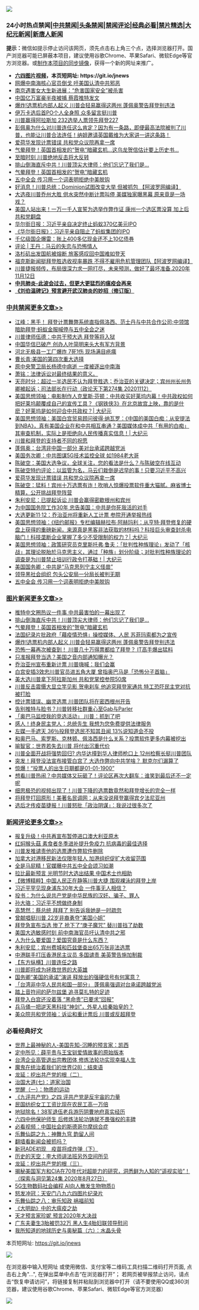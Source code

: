 ![](https://raw.githubusercontent.com/fqnews/bnews/master/64photo/fqnews-qr.jpg)

<div id="tt">
<h3>24小时热点禁闻|<a href="#%E4%B8%AD%E5%85%B1%E7%A6%81%E9%97%BB%E6%9B%B4%E5%A4%9A%E6%96%87%E7%AB%A0">中共禁闻</a>|<a href="#%E5%9B%BE%E7%89%87%E6%96%B0%E9%97%BB%E6%9B%B4%E5%A4%9A%E6%96%87%E7%AB%A0">头条禁闻</a>|<a href="#%E6%96%B0%E9%97%BB%E8%AF%84%E8%AE%BA%E6%9B%B4%E5%A4%9A%E6%96%87%E7%AB%A0">禁闻评论|<a href="#%E5%BF%85%E7%9C%8B%E7%BB%8F%E5%85%B8%E5%A5%BD%E6%96%87">经典必看|<a href="/video.md#%E7%A6%81%E7%89%87%E7%B2%BE%E9%80%89">禁片精选</a>|<a href="https://github.com/fqnews/djy/blob/master/gb/nf1351518.md#1">大纪元新闻</a>|<a href="https://github.com/fqnews/ntdtv/blob/master/gb/prog204.md#1">新唐人新闻</a></h3>
<div><b>提示：</b>微信如提示停止访问该网页，须先点击右上角三个点，选择浏览器打开。国产浏览器可能已屏蔽本项目，建议使用谷歌Chrome、苹果Safari、微软Edge等官方浏览器。或<a href="https://github.com/fqnews/bnews/blob/master/%E5%88%B6%E4%BD%9Cgit%E7%A6%81%E9%97%BB%E9%95%9C%E5%83%8F.md">制作本项目的同步镜像</a>，获得一个新的网址来推广。</div>
<ul>
<li><b><a href="http://d1.bdrive.tk/64.mp4" target="_blank">六四图片视频</a>，本页短网址: https://git.io/jnews</b></li>
<li><a href="/cbnews/20201112/1429979.md">网爆中南海核心官员倒戈 吁美国认清中共邪恶</a></li>
<li><a href="/cbnews/20201112/1429992.md">南京遇害女大生新进展：“危害国家安全”被杀害</a></li>
<li><a href="/cbnews/20201112/1429991.md">中国亿万富豪半夜被捕 蔡霞推特发文</a></li>
<li><a href="/topimagenews/20201113/1430141.md">爆炸!选票机内部人起义 川普会轻易赢得这两州 蓬佩奥警告拜登别违法</a></li>
<li><a href="/cnnews/20201112/1429999.md">伊万卡选后首PO个人全身照 众多留言挺川普</a></li>
<li><a href="/taiwannews/20201112/1430061.md">川普赢得阿拉斯加 232选举人票领先拜登227</a></li>
<li><a href="/bannedvideo/20201113/1430152.md">彭佩奥为什么对川普连任这么肯定？因为有一条路，即便最高法院被判了川普，也能让川普合法连任！纳姐邀请英国戴维为大家讲一讲这条路！</a></li>
<li><a href="/cbnews/20201113/1430164.md">爱荷华发现计票错误 共和党众议院再拿一席</a></li>
<li><a href="/worldnews/usa/20201113/1430157.md">气晕拜登！英国首相发的“贺电”暗藏玄机…这乌龙贺信估计要上历史书…</a></li>
<li><a href="/cbnews/20201112/1429921.md">至暗时刻 川普绝地反击将大反转</a></li>
<li><a href="/topimagenews/20201113/1430394.md">排山倒海直斥中共！川普顶尖大律师：他们忘记了我们是…</a></li>
<li><a href="/topimagenews/20201113/1430333.md">气晕拜登！英国首相发的“贺电”暗藏玄机</a></li>
<li><a href="/cbnews/20201112/1430015.md">五中全会 传习用一个词表明拒绝中美脱钩</a></li>
<li><a href="/cnnews/20201113/1430158.md">好消息！川普总统：Dominion试图改变大举 但被抓包 【阿波罗网编译】</a></li>
<li><a href="/cnnews/20201113/1430173.md">大选夜川普乔州大胜 供水突然中断计票叫停 美媒独家曝黑幕 原来竟是一场戏？</a></li>
<li><a href="/cnnews/20201113/1430188.md">美国人站出来！一万一千人宣誓为选举作弊作证 康州一个选区票没算 加上后共和党翻盘</a></li>
<li><a href="/cnnews/20201113/1430315.md">华尔街日报：习近平亲自决定终止蚂蚁370亿美元IPO</a></li>
<li><a href="/headline/20201113/1430277.md">《华尔街日报》：习近平亲自阻止了蚂蚁集团的IPO</a></li>
<li><a href="/comments/20201113/1430224.md">千亿级国企爆雷：账上400多亿现金还不上10亿债券</a></li>
<li><a href="/comments/20201113/1430132.md">评论 | 王丹：马云的失恋与恐怖情人</a></li>
<li><a href="/cbnews/20201112/1430014.md">洛杉矶出发国航被熔断 旅客感叹回中国难如登天</a></li>
<li><a href="/cnnews/20201113/1430142.md">福克斯新闻挺拜登胜选收视率暴跌 不得不雇用危机管理团队【阿波罗网编译】</a></li>
<li><a href="/bannedvideo/20201113/1430353.md">川普捷报频传，布局很深力求一网打尽，未来预测，做好了最坏准备.2020年11月12日</a></li>
<li><b><a href="/comments/20200211/1275071.md" target="_blank">中共肺炎-此波会过去，但更大更猛烈的瘟疫会再来</a></b></li>
<li><b><a href="/comments/20200207/1272816.md" target="_blank">《刘伯温碑记》预言避开武汉肺炎的妙招（修订版）</a></b></li>
</ul>
</div>

<div class="catlist">
<h3><a href="/cbnews/" target="_blank">中共禁闻</a><span><a href="/cbnews/" target="_blank" rel="nofollow">更多文章>></a></span></h3>
<ul>
<li><a href="/cbnews/20201113/1430438.md" target="_blank">江峰：黑手！ 拜登计票舞弊系统直指佩洛西、范士丹与中共合作公司;中领馆暗助拜登;蚂蚁金服喊停与五中全会之迷</a></li>
<li><a href="/cbnews/20201113/1430429.md" target="_blank">川普律师伍德：中共干预大选 拜登等将入狱</a></li>
<li><a href="/cbnews/20201113/1430415.md" target="_blank">中国华信已破产 创办人叶简明来头大有军方背景</a></li>
<li><a href="/cbnews/20201113/1430414.md" target="_blank">河北无极县一工厂爆炸 7死1伤 现场满目疮痍</a></li>
<li><a href="/cbnews/20201113/1430411.md" target="_blank">曹长青∶美国的第四次重大选择</a></li>
<li><a href="/cbnews/20201113/1430382.md" target="_blank">原中央警卫局长杨德中病逝 一度被逐出中南海</a></li>
<li><a href="/cbnews/20201113/1430381.md" target="_blank">萧铭：法律诉讼对最终结果的意义。</a></li>
<li><a href="/cbnews/20201113/1430331.md" target="_blank">天亮时分：超过一半选民不认为拜登胜选；乔治亚的关键决定；宾州州长州务卿被起诉；司法部长在行动（政论天下第274集 20201112）</a></li>
<li><a href="/cbnews/20201113/1430330.md" target="_blank">美国思想领袖：电影制作人克里斯·芬顿：中共收买好莱坞内幕！中共政权如何把好莱坞颠覆成自己的宣传工具？《钢铁侠3》在北京故宫上映，靠的是什麽？好莱坞是如何迎合中共政权？| 大纪元</a></li>
<li><a href="/cbnews/20201113/1430329.md" target="_blank">美国思想领袖：美国白宫贸易顾问彼得·纳瓦罗：《中国的美国白痴：从安提法到NBA》，真有美国企业在和中共相互串通？美国媒体成中共「有用的白痴」其审查机制，实际上是拒绝向人民传播真实信息！| 大纪元</a></li>
<li><a href="/cbnews/20201113/1430227.md" target="_blank">川普和拜登的支持者不同的祝愿</a></li>
<li><a href="/cbnews/20201113/1430241.md" target="_blank">蓬佩奥：台湾非中国一部分 美对台承诺跨越党派</a></li>
<li><a href="/cbnews/20201113/1430183.md" target="_blank">美国务次卿：中共图谋5G技术监控全球 如1984老大哥</a></li>
<li><a href="/cbnews/20201113/1430182.md" target="_blank">陈破空：美国大选争议，全球关注，您的看法是什么？与陈破空在线互动</a></li>
<li><a href="/cbnews/20201113/1430172.md" target="_blank">陈破空特约评论：以监管为名，马云们栽倒是迟早的事！只要习近平不高兴</a></li>
<li><a href="/cbnews/20201113/1430164.md" target="_blank">爱荷华发现计票错误 共和党众议院再拿一席</a></li>
<li><a href="/cbnews/20201113/1430139.md" target="_blank">陈破空：猛料！宾州十万选票有诈！吹哨人惊爆投票软件重大猫腻。麻省博士精算，公开挑战拜登阵营</a></li>
<li><a href="/cbnews/20201113/1430134.md" target="_blank">朱利安尼：已提起诉讼 川普会赢得密歇根州和宾州</a></li>
<li><a href="/cbnews/20201113/1430133.md" target="_blank">为中国国务院工作30年 忠告美国：中共是你死我活的对手</a></li>
<li><a href="/cbnews/20201112/1430066.md" target="_blank">大选更新11·12：乔治亚州将重新人工计票 参院开通举报热线</a></li>
<li><a href="/cbnews/20201112/1430049.md" target="_blank">美国思想领袖：《纽约邮报》专栏编辑赫拉布∙阿赫玛利：从亨特·拜登修复的硬盘上获得的重磅新闻，来源真是黑客非法获取的材料吗？科技巨头审查封杀电脑门！科技垄断企业掌握了多少不受限制的权力？| 大纪元</a></li>
<li><a href="/cbnews/20201112/1430048.md" target="_blank">美国思想领袖：政策研究员克里斯托弗∙鲁夫：「批判性种族理论」发动了「核战」其理论脱胎於马克思主义，通过「种族」划分阶级；对批判性种族理论的调查是为川普禁止培训行政令打基础！| 大纪元</a></li>
<li><a href="/cbnews/20201112/1429984.md" target="_blank">美国国务卿：中共是“马克思列宁主义怪兽”</a></li>
<li><a href="/cbnews/20201112/1430016.md" target="_blank">领导黑社会组织 包头公安局一分局长被判无期</a></li>
<li><a href="/cbnews/20201112/1430015.md" target="_blank">五中全会 传习用一个词表明拒绝中美脱钩</a></li>

</ul>
</div>
<div class="catlist">
<h3><a href="/topimagenews/" target="_blank">图片新闻</a><span><a href="/topimagenews/" target="_blank" rel="nofollow">更多文章>></a></span></h3>
<ul>
<li><a href="/topimagenews/20201113/1430441.md" target="_blank">推特中文圈热议一件事 中共最害怕的一幕出现了</a></li>
<li><a href="/topimagenews/20201113/1430394.md" target="_blank">排山倒海直斥中共！川普顶尖大律师：他们忘记了我们是…</a></li>
<li><a href="/topimagenews/20201113/1430333.md" target="_blank">气晕拜登！英国首相发的“贺电”暗藏玄机</a></li>
<li><a href="/topimagenews/20201113/1430168.md" target="_blank">法国纪录片批政府「藉疫情恐惧」操控媒体、人民 苏菲玛索都为之宣传</a></li>
<li><a href="/topimagenews/20201113/1430141.md" target="_blank">爆炸!选票机内部人起义 川普会轻易赢得这两州 蓬佩奥警告拜登别违法</a></li>
<li><a href="/topimagenews/20201112/1429876.md" target="_blank">恐怖一幕再次被查到！ 川普几十万得票都给了拜登？ IT高手爆出猛料</a></li>
<li><a href="/topimagenews/20201112/1429825.md" target="_blank">只准报拜登当选？美国之音内部通知曝光？</a></li>
<li><a href="/topimagenews/20201112/1429780.md" target="_blank">乔治亚州宣布重新计票 川普嗨喊：我们会赢</a></li>
<li><a href="/topimagenews/20201112/1429686.md" target="_blank">白宫安插3效忠川普官员进五角大厦 曾指奥巴马是「恐怖分子首脑」</a></li>
<li><a href="/topimagenews/20201112/1429672.md" target="_blank">美大选川普拿下阿拉斯加州 共和党掌控参院50席</a></li>
<li><a href="/topimagenews/20201112/1429644.md" target="_blank">川普反击震慑大显立竿见影 贺电刹车 他追究拜登家通共 特工恐吓民主党对抗被打脸</a></li>
<li><a href="/topimagenews/20201112/1429633.md" target="_blank">控计票错误、幽灵选票 川普团队将在密西根州开告</a></li>
<li><a href="/topimagenews/20201112/1429619.md" target="_blank">告别推特与脸书？川普转移社群重心至Gab与Parler</a></li>
<li><a href="/topimagenews/20201112/1429618.md" target="_blank">「奥巴马监控我的竞选活动」 川普：抓到了吧</a></li>
<li><a href="/topimagenews/20201111/1429360.md" target="_blank">感人！终身民主党人：总统先生 我想为您免费提供法律服务</a></li>
<li><a href="/topimagenews/20201111/1429359.md" target="_blank">左媒一手遮天 36％投拜登选民不知其丑闻 13%说知道会不投</a></li>
<li><a href="/topimagenews/20201111/1429226.md" target="_blank">和奥巴马、索罗斯、克林顿、佩洛西是什么关系？投票软件更多内幕被挖出</a></li>
<li><a href="/comments/20201111/1429066.md" target="_blank">喻智官：世界若失去川普 将付出沉重代价</a></li>
<li><a href="/topimagenews/20201111/1429032.md" target="_blank">川普全面开战将强势回归? 内华达撞到华人律师枪口上 12州检察长挺川普团队</a></li>
<li><a href="/topimagenews/20201110/1428985.md" target="_blank">突发！拜登没法宣布接管白宫了 大选作弊向中共学啥？ 默克尔们漏算了</a></li>
<li><a href="/topimagenews/20201110/1428739.md" target="_blank">惊爆！“投票人的出生日期都是01-01-1900”</a></li>
<li><a href="/topimagenews/20201110/1428738.md" target="_blank">想看川普热闹？中共媒体又玩砸了！评论区再次大翻车：谁笑到最后还不一定呢</a></li>
<li><a href="/topimagenews/20201110/1428737.md" target="_blank">细思极恐的视频出现了！川普下降的选票数竟然和拜登增长的完全一样</a></li>
<li><a href="/topimagenews/20201110/1428736.md" target="_blank">将拜登打回原形！美著名民调网：从来没说拜登赢得宾夕法尼亚州</a></li>
<li><a href="/topimagenews/20201110/1428735.md" target="_blank">选后才传疫苗捷报！川普怒批「政治阴谋」：我说过很多次了</a></li>

</ul>
</div>
<div class="catlist">
<h3><a href="/comments/" target="_blank">新闻评论</a><span><a href="/comments/" target="_blank" rel="nofollow">更多文章>></a></span></h3>
<ul>
<li><a href="/comments/20201113/1430469.md" target="_blank">报复升级！中共再宣布暂停进口澳大利亚原木</a></li>
<li><a href="/comments/20201113/1430468.md" target="_blank">红焖猴头菇 素食者冬季进补提升免疫力 抗病毒的最佳选择</a></li>
<li><a href="/comments/20201113/1430413.md" target="_blank">川普发推谴责他的选票遭作弊软件删除</a></li>
<li><a href="/comments/20201113/1430412.md" target="_blank">加拿大对港移民新法仅限年轻人 加港组织促扩大收留范围</a></li>
<li><a href="/comments/20201113/1430389.md" target="_blank">全是马屁精！官媒曝中共五中全会颂习如潮</a></li>
<li><a href="/comments/20201113/1430388.md" target="_blank">拉比最新预言 光明节时大选出结果 中国术士也相助</a></li>
<li><a href="/comments/20201113/1430385.md" target="_blank">【微博精粹】中国人民正在静等川普大捷 围观裸泳的拜登上岸</a></li>
<li><a href="/comments/20201113/1430372.md" target="_blank">习近平罕见现身浦东30年大会 一件事无人相信？</a></li>
<li><a href="/comments/20201113/1430367.md" target="_blank">投书：为什么说共产党是中华民族的汉奸、骗子、罪人</a></li>
<li><a href="/comments/20201113/1430355.md" target="_blank">孙大骆：习近平不想做终身制</a></li>
<li><a href="/comments/20201113/1430343.md" target="_blank">高慧然：蔡总统 拜拜了 别告诉我她是一时疏忽</a></li>
<li><a href="/comments/20201113/1430342.md" target="_blank">曾献唱挺川普 22岁非裔勇夺“美国小姐”</a></li>
<li><a href="/comments/20201113/1430341.md" target="_blank">拜登急宣布当选 惨了 抢下了“庚子魔咒” 替川普挡了劫数</a></li>
<li><a href="/comments/20201113/1430340.md" target="_blank">美国大选敏感时刻 前中南海官员吁认清中共之邪</a></li>
<li><a href="/comments/20201113/1430332.md" target="_blank">人为什么要爱国？爱国究竟是什么东西？</a></li>
<li><a href="/comments/20201113/1430323.md" target="_blank">朱利安尼：宾州费城和匹兹堡查出65万张非法选票</a></li>
<li><a href="/comments/20201113/1430322.md" target="_blank">中港联手打压香港民主议员 多国谴责 美英警告施加制裁</a></li>
<li><a href="/comments/20201113/1430301.md" target="_blank">【东方纵横】川普连任之路</a></li>
<li><a href="/comments/20201113/1430288.md" target="_blank">川普即将成为拯救世界的大英雄</a></li>
<li><a href="/comments/20201113/1430283.md" target="_blank">国务卿“美国的承诺”演讲 释放出的强硬信号有何寓意？</a></li>
<li><a href="/comments/20201113/1430282.md" target="_blank">「台湾非中华人民共和国一部分」 蓬佩奥强调对台承诺跨越党派</a></li>
<li><a href="/comments/20201113/1430270.md" target="_blank">踏上音符间的萨尔兹堡 追寻莫扎特的足迹</a></li>
<li><a href="/comments/20201113/1430251.md" target="_blank">拜登入白宫还没着落 “黑命贵”已要求“回报”</a></li>
<li><a href="/comments/20201113/1430250.md" target="_blank">兵马俑一把逆天黑科技“神剑”，外星人给秦始皇的？</a></li>
<li><a href="/comments/20201113/1430237.md" target="_blank">美众院共和党领袖：诉讼和重计票后 川普或反超拜登</a></li>

</ul>
</div>

<div class="catlist">
<h3>必看经典好文</h3>
<ul>
<li><a href="/comments/20200605/783244.md" target="_blank">世界上最神秘的人-美国先知-沉睡的预言家：凯西</a></li>
<li><a href="/comments/20200616/1345658.md" target="_blank">定中所见：薛平贵与王宝钏爱情故事的原始版本</a></li>
<li><a href="/comments/20200528/1335859.md" target="_blank">台湾企业高管退出宗教团体 修炼法轮功实现幸福人生</a></li>
<li><a href="/comments/20181228/1054609.md" target="_blank">魔鬼在统治着我们的世界(28)：结束语</a></li>
<li><a href="/comments/20200928/1404653.md" target="_blank">龙延：挖出共产党的根（二）</a></li>
<li><a href="/cbnews/20190424/913985.md" target="_blank">治国大道(七)：道家治国</a></li>
<li><a href="/comments/20200810/1377609.md" target="_blank">觉醒（一）：物质的运动</a></li>
<li><a href="/bookonline/20131116/201053.md" target="_blank">《九评共产党》之四 评共产党是反宇宙的力量</a></li>
<li><a href="/lifebaike/20200515/1328783.md" target="_blank">民国纺织女工工资比现在农民工高一万倍</a></li>
<li><a href="/cbnews/20200531/1337381.md" target="_blank">地狱除名！38军退伍老兵游历阴曹地府真实经历</a></li>
<li><a href="/comments/20200926/1403542.md" target="_blank">六四中他保护师生 后修炼法轮功铸就不畏强权的丰碑</a></li>
<li><a href="/comments/20200806/1375443.md" target="_blank">必看视频：中国社会的斯德哥尔摩综合症</a></li>
<li><a href="/tculture/20170718/793528.md" target="_blank">乐舞仙踪之九：神舞九穹 韵留人间</a></li>
<li><a href="/fanqiang/20200616/1345793.md" target="_blank">翻墙看新闻会被抓吗？</a></li>
<li><a href="/headline/20200908/1392940.md" target="_blank">新冠ADE初现　疫苗将成炸弹（下）</a></li>
<li><a href="/tculture/20121025/73064.md" target="_blank">历史的天空：李大师讲法班另外空间所见</a></li>
<li><a href="/comments/20200929/1405201.md" target="_blank">龙延：挖出共产党的根（三）</a></li>
<li><a href="/cbnews/20200828/1386804.md" target="_blank">揭秘美国军方和CIA在70年代对超能力的研究，洞悉鲜为人知的“遥视实验”！（探索与洞见第24集 2020年8月27日）</a></li>
<li><a href="/topimagenews/20200527/1335347.md" target="_blank">5G生物数码社会编程 AI向人散发生物物质()</a></li>
<li><a href="/comments/20200604/783200.md" target="_blank">怒发冲冠：天安门八九六四图片纪录片</a></li>
<li><a href="/tculture/20170717/792953.md" target="_blank">乐舞仙踪之八：审乐知政 祸福前知</a></li>
<li><a href="/comments/20200203/1269785.md" target="_blank">《大明劫》中的大瘟疫之劫</a></li>
<li><a href="/topimagenews/20200513/1327828.md" target="_blank">天才预言家珍妮 预言2020年大决战</a></li>
<li><a href="/cbnews/20200611/1343037.md" target="_blank">广东夫妻生3胎被罚32万 黑人生4胎妇联领导慰问</a></li>
<li><a href="/cbnews/20171115/856086.md" target="_blank">我所知道的地球历史与奥秘篇（六）：水晶头骨</a></li>

</ul>
</div>

本页短网址: https://git.io/jnews

![](https://raw.githubusercontent.com/fqnews/bnews/master/64photo/fqnews-qr.jpg)

在浏览器中输入短网址 或使用微信、支付宝等二维码工具扫描二维码打开页面, 点击右上角"...", 在弹出菜单中点击“在浏览器打开”； 若网页被举报禁止访问，请点击“恢复申请访问”，将链接复制并粘贴到浏览器中打开（请不要使用QQ或360浏览器，建议使用谷歌Chrome、苹果Safari、微软Edge等官方浏览器）

![](https://raw.githubusercontent.com/fqnews/bnews/master/64photo/wx.jpg)